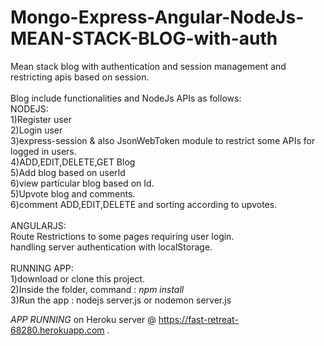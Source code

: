 # Mongo-Express-Angular-NodeJs-MEAN-STACK-BLOG-with-auth
Mean stack blog with authentication and session management and restricting apis based on session.<br />
<br />
Blog include functionalities and NodeJs APIs as follows:<br />
NODEJS:<br />
1)Register user<br />
2)Login user<br />
3)express-session & also JsonWebToken module to restrict some APIs for logged in users.<br />
4)ADD,EDIT,DELETE,GET Blog<br />
5)Add blog based on userId<br />
6)view particular blog based on Id.<br />
5)Upvote blog and comments.<br />
6)comment ADD,EDIT,DELETE and sorting according to upvotes.<br />
<br />
ANGULARJS:<br />
Route Restrictions to some pages requiring user login.<br />
handling server authentication with localStorage.<br />
<br />
RUNNING APP:<br />
1)download or clone this project.<br />
2)Inside the folder, command : *npm install*<br />
3)Run the app : nodejs server.js or nodemon server.js

*APP RUNNING* on Heroku server @ https://fast-retreat-68280.herokuapp.com .
